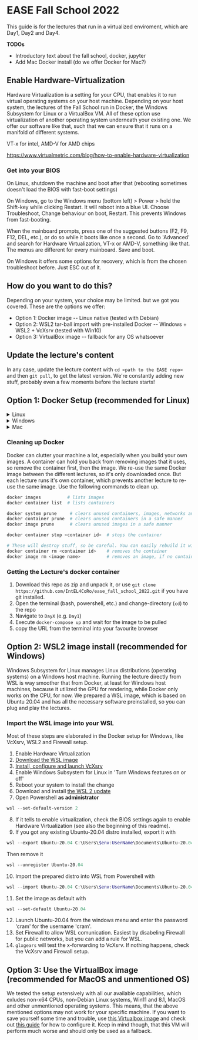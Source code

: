 # EASE Fall School 2022

This guide is for the lectures that run in a virtualized enviroment, which are Day1, Day2 and Day4.

**TODOs**

* Introductory text about the fall school, docker, jupyter
* Add Mac Docker install (do we offer Docker for Mac?)

## Enable Hardware-Virtualization

Hardware Virtualization is a setting for your CPU, that enables it to run virtual operating systems on your host machine. Depending on your host system, the lectures of the Fall School run in Docker, the Windows Subsystem for Linux or a VirtualBox VM. All of these option use virtualization of another operating system underneath your existing one. We offer our software like that, such that we can ensure that it runs on a manifold of different systems. 

VT-x for intel, AMD-V for AMD chips

https://www.virtualmetric.com/blog/how-to-enable-hardware-virtualization

### Get into your BIOS

On Linux, shutdown the machine and boot after that (rebooting sometimes doesn't load the BIOS with fast-boot settings)

On Windows, go to the Windows menu (bottom left) > Power > hold the Shift-key while clicking Restart. It will reboot into a blue UI. Choose Troubleshoot, Change behaviour on boot, Restart. This prevents Windows from fast-booting.

When the mainboard prompts, press one of the suggested buttons (F2, F9, F12, DEL, etc.), or do so while it boots like once a second. Go to 'Advanced' and search for Hardware Virtualization, VT-x or AMD-V, something like that. The menus are different for every mainboard. Save and boot.

On Windows it offers some options for recovery, which is from the chosen troubleshoot before. Just ESC out of it.

## How do you want to do this?

Depending on your system, your choice may be limited. but we got you covered. These are the options we offer:

* Option 1: Docker image -- Linux native (tested with Debian)
* Option 2: WSL2 tar-ball import with pre-installed Docker -- Windows + WSL2 + VcXsrv (tested with Win10)
* Option 3: VirtualBox image -- fallback for any OS whatsoever

## Update the lecture's content

In any case, update the lecture content with `cd <path to the EASE repo>` and then `git pull`, to get the latest version. We're constantly adding new stuff, probably even a few moments before the lecture starts!

## Option 1: Docker Setup (recommended for Linux)

<details>
<summary>Linux</summary>

Install utility software before installing Docker
```bash
sudo apt update
sudo apt install \
    ca-certificates \
    curl \
    gnupg \
    lsb-release
```
Get keyring and Docker's package references
```bash
sudo mkdir -p /etc/apt/keyrings
curl -fsSL https://download.docker.com/linux/debian/gpg | sudo gpg --dearmor -o /etc/apt/keyrings/docker.gpg
echo \
  "deb [arch=$(dpkg --print-architecture) signed-by=/etc/apt/keyrings/docker.gpg] https://download.docker.com/linux/debian \
  $(lsb_release -cs) stable" | sudo tee /etc/apt/sources.list.d/docker.list > /dev/null
```
Install docker-compose
```bash
sudo apt install docker-compose
```
#### Linux Postinstall ([troubleshoot here](https://docs.docker.com/engine/install/linux-postinstall/))
```bash
sudo groupadd docker # this may have already happened by installing docker
sudo usermod -aG docker $USER
newgrp docker # Or re-login to activate the changes in the usergroup
```
Start the docker daemon (`sudo dockerd` if you don't use systemctl, or use [this procedure](https://medium.com/geekculture/run-docker-in-windows-10-11-wsl-without-docker-desktop-a2a7eb90556d) to run dockerd automatically on boot)
```bash
sudo systemctl restart docker.service
sudo systemctl restart docker.socket
# or run 'sudo dockerd' if you don't use systemctl 
```
Test installation and postinstall.
```bash
docker run hello-world
```
Allow docker to open x-Applications, like the robot simulator
```
sudo apt install x11-xserver-utils # installs the utils to allow foreign displays
xhost +local:docker # allows x-forwarding for the 'docker' group
```
#### Troubleshoot when using docker:
    
We're doing x-forwarding with xhost, which hasn't been tested with the Wayland display manager, but with x11. Check your display manager like this:
```bash
loginctl show-session $(awk '/tty/ {print $1}' <(loginctl)) -p Type | awk -F= '{print $2}'
```
If you want to switch to gdm3 (x11), [follow this guide](https://linuxconfig.org/how-to-enable-disable-wayland-on-ubuntu-20-04-desktop).
    
When xhost can't open the Display, find it with
```bash
ps -u $(id -u) -o pid= \
    | xargs -I PID -r cat /proc/PID/environ 2> /dev/null \
    | tr '\0' '\n' \
    | grep ^DISPLAY=: \
    | sort -u
```
and set it with
```bash
export DISPLAY=:0 # or :1. Put this line in your ~/.bashrc file
```
    
When `docker run hello-world` doesn't work because of missing permissions, check
```bash
groups
```
and see if `docker` is listed. If it's not, check the *Linux Posinstall* above. If it is, re-login or reboot you machine to reset user permissions.

If `docker-compose up` (see below, when starting a lecture) complains about connectivity issues, restart the docker service and socket:
```bash
sudo systemctl restart docker.service
sudo systemctl restart docker.socket
```
If systemctl makes issues, try
```bash
sudo dockerd
```
or use [this procedure](https://medium.com/geekculture/run-docker-in-windows-10-11-wsl-without-docker-desktop-a2a7eb90556d) to run `dockerd` automatically on boot.
    
If it still doesn't work, reinstall docker. First remove the current installation
```bash
sudo apt prune docker-compose
```
and start from the top. `docker-compose` installs all the other required docker packages to run the lecture.

</details>

<details>
    <summary>Windows</summary>
    
    
Docker on Windows needs a Linux kernel, this is solved with Windows Subsystem for Linux (WSL). And since we are running the robot simulation as an OpenGL application in the Docker container, we also need proper x-forwarding back to the Windows display to visualize it. Check the [docker install](https://docs.docker.com/desktop/install/windows-install/) and [WSL with VcXsrv x-server](https://medium.com/javarevisited/using-wsl-2-with-x-server-linux-on-windows-a372263533c3) guides yourself if you want, this is the gist of it. 

#### Set up Ubuntu 20.04 with WSL2
    
* Activate Windows Subsystem for Linux
  * Press the `Windows` key, type `features` and execute `Turn Windows Features on or off`
  * Scroll down to `Windows Subsystem for Linux` and check the box
* Upgrade to WSL2, it's got important functionality
  * Check, if your CPU is capable of WSL2 with the Powershell command `systeminfo` and look for 'System Type' (in your machines language, e.g. 'Systemtyp' in german). it must be an x64-based architecture. If it's not, use the Virtualbox VM instead.
  * [WSL2 upgrade installer download](https://wslstorestorage.blob.core.windows.net/wslblob/wsl_update_x64.msi)
  * [WSL2 upgrade documentation](https://docs.microsoft.com/en-us/windows/wsl/install-manual#step-4---download-the-linux-kernel-update-package)
* Install the Ubuntu 20.04 distribution
  * Open Powershell **as administrator**
  * `wsl --set-default-version 2` to set WSL2 as default
  * `wsl --list --version` checks installed distributions, it should be empty
    * `wsl --export Ubuntu-20.04 ./Ubuntu2004Backup.tar` can export your existing Ubuntu 20.04 distro, if you already installed one and want to keep it. Then remove it from wsl with `wsl --unregister Ubuntu-20.04`. You can import it back later like this: `wsl --import backup C:\Users\test\Documents\Ubuntu2004Backup C:\Users\test\Documents\Ubuntu2004Backup.tar ` [which is explained here](https://4sysops.com/archives/export-and-import-windows-subsystem-for-linux-wsl/).
  * `wsl --list --online` shows all available Linux distribution that can be installed
  * `wsl --install -d Ubuntu-20.04` will open a window, which is the **Ubuntu shell** installing itself.
  * This may take a while...
  * In the Ubuntu shell, specify username and password when the install is done. Keep it simple, it's just for experimental purpose.
  * In the Powersehll: `wsl --list --version` checks the installed distributions. Make sure that Ubuntu-20.04 is among them. Otherwise install it again, the previous install may have been interrupted by something. If that still doesn't work, check **Enable Hardware-Virtualization** at the top of this readme.
  * `wsl --set-default Ubuntu-20.04` sets the fresh distro as default.
* Update the Ubuntu 20.04 distro and install OpenGL utils
  * Open the **Ubuntu shell** with `Windows`-key, 'Ubuntu', Enter.
  * `sudo apt update` updates package references
  * `sudo apt upgrade` installs updates. This may take a while...
  * `sudo apt install mesa-utils` installs OpenGL utilities to test the x-forwarding
  
    
Congratulations, you got yourself a Linux system running on Windows. 

#### Set up VcXsrv as x-server for OpenGL applications

VcXsrv is an X-server, that is able to visualize OpenGL application from remote connections. We use it, because the Docker container is a kind of headless machine that  can only render the robot-simulator internally, but can not visualize without a display to show it. VcXsrv is providing the display such that the Docker application can connect to that display. [This guide](https://medium.com/javarevisited/using-wsl-2-with-x-server-linux-on-windows-a372263533c3) is the foundation for ours.
    
* [Download and install VcXsrv](https://sourceforge.net/projects/vcxsrv/)
* Go to the installed folder, it should be in `C:\Program Files\VcXsrv`
* Right-click the `vcxsrv.exe` to `Create shortcut` to the desktop
* Configure the `VcXsrv.exe - Shortcut`
    * Go to the Desktop and right-click the shortcut, select `Properties` > `Shortcut` > `Target` and append the following to the existing entry:
    * ` :0 -ac -terminate -lesspointer -multiwindow -clipboard -wgl -dpi auto`
    * Then it should look somewhat like this: `"C:\Program Files\VcXsrv\vcxsrv.exe" :0 -ac -terminate -lesspointer -multiwindow -clipboard -wgl -dpi auto`
    * `OK` out of the window
* Execute the shortcut of VcXsrv. It appears that nothing happens. Check the tray icons in the bottom-right corner, there it should show it.
* Adjust Firewall settings
    * Since the display connection is something that Windows' Firewall classifies as dangerous, we need to allow that connection.
    * Open Firewall settings with `Windows`-key, 'firewall with advanced', enter
    ![fw-settings](https://user-images.githubusercontent.com/13121212/190249123-947acf13-17ed-4654-b78f-d0b160ef9303.PNG)

* Test the VcXsrv server
    * Open the **Ubuntu shell** with `Windows`-key, 'Ubuntu', Enter
    * `echo $'export DISPLAY=$(cat /etc/resolv.conf | grep nameserver | awk \'{print $2}\'):0.0' >> ~/.bashrc`
      * This will automatically read the address of the VcXsrv display and set the environment variable `DISPLAY` to that address, every time you open the Ubuntu shell.
      * `source ~/.bashrc` to update the DISPLAY variable from our global changes
      * `echo $DISPLAY` to check if it is set to something like `127.xx.xx.xx:0.0`
    * `glxgears` will open up a windows with moving gears.
    * If that works, the VcXsrv OpenGL forwarding is set up successfully!
    * If `glxgears` is stuck for a long time or unable to find the display, check the `DISPLAY` variable in your Ubuntu shell and Firewall settings again.
    * If `glxgears` command couldn't be found, do `sudo apt install mesa-utils` to get it.

#### Install Docker
    
* Install docker desktop
  * [installer download](https://desktop.docker.com/win/main/amd64/Docker%20Desktop%20Installer.exe)
  * [documentation](https://docs.docker.com/desktop/install/windows-install/)
  * restart your PC to install the system updates
  * run Docker Desktop **as administrator**
    * Accept the license agreements
    * Wait for the status indicator to turn from yellow to green
      * If it turns to red, check **Enable Hardware-Virtualization** (at the beginning of this readme) to enable VMs in your BIOS settings
  
#### Run the lecture  
    
* Download this repository as zip and unzip it
* Open the `docker-compose-windows.yml` in Day1 to adjust the DISPLAY variable
    * In **Ubuntushell** check `echo $DISPLAY`
    * Copy-paste the resulting address as value for `DISPLAY` in the `docker-compose-windows.yml`
* Open Powershell **as administrator**
* Copy the path to the unzipped repository
* navigate to that directory and into a specific `DayX` with `cd <the path that you copied>`
* in Powershell, execute `docker compose --file ./docker-compose-windows.yml up`
* wait for the image to be downloaded and executed
* copy the '127.x.x.x:8888/some-authentication-token' URL and put it into your favourite browser

</details>

<details>
    <summary>Mac</summary>

Not tested, but [here's the install guide](https://docs.docker.com/desktop/install/mac-install/). Use on your own risk.

There's no guide to establish X-Forwarding out of the Docker container yet. Feel free to help us find a solution!

</details>

### Cleaning up Docker

Docker can clutter your machine a lot, especially when you build your own images. A container can hold you back from removing images that it uses, so remove the container first, then the image. We re-use the same Docker image between the different lectures, so it's only downloaded once. But each lecture runs it's own container, which prevents another lecture to re-use the same image. Use the following commands to clean up.
```bash
docker images          # lists images
docker container list  # lists containers

docker system prune     # clears unused containers, images, networks and volumes all at once, in a safe manner
docker container prune  # clears unused containers in a safe manner
docker image prune      # clears unused images in a safe manner

docker container stop <container id>  # stops the container

# These will destroy stuff, so be careful. You can easily rebuild it with docker-compose
docker container rm <container id>    # removes the container
docker image rm <image name>          # removes an image, if no container is using it
```

### Getting the Lecture's docker container

1. Download this repo as zip and unpack it, or use `git clone https://github.com/IntEL4CoRo/ease_fall_school_2022.git` if you have git installed.
2. Open the terminal (bash, powershell, etc.) and change-directory (`cd`) to the repo
3. Navigate to `DayX` (e.g. `Day1`)
4. Execute `docker-compose up` and wait for the image to be pulled
5. copy the URL from the terminal into your favourite browser

## Option 2: WSL2 image install (recommended for Windows)

Windows Subsystem for Linux manages Linux distributions (operating systems) on a Windows host machine. Running the lecture directly from WSL is way smoother that from Docker, at least for Windows host machines, because it utilized the GPU for rendering, while Docker only works on the CPU, for now. We prepared a WSL image, which is based on Ubuntu 20.04 and has all the necessary software preinstalled, so you can plug and play the lectures. 
    
### Import the WSL image into your WSL
Most of these steps are elaborated in the Docker setup for Windows, like VcXsrv, WSL2 and Firewall setup.
    
1. Enable Hardware Virtualization
2. [Download the WSL image](https://seafile.zfn.uni-bremen.de/f/ca86a4d578a94bafa592/)
3. [Install, configure and launch VcXsrv](https://medium.com/javarevisited/using-wsl-2-with-x-server-linux-on-windows-a372263533c3)
4. Enable Windows Subsystem for Linux in 'Turn Windows features on or off'
5. Reboot your system to install the change
6. Download and install [the WSL 2 update](https://wslstorestorage.blob.core.windows.net/wslblob/wsl_update_x64.msi)
7. Open Powershell **as administrator**
```powershell
wsl --set-default-version 2
```
8. If it tells to enable virtualization, check the BIOS settings again to enable Hardware Virtualization (see also the beginning of this readme).
9. If you got any existing Ubuntu-20.04 distro installed, export it with
```powershell
wsl --export Ubuntu-20.04 C:\Users\$env:UserName\Documents\Ubuntu-20.04-Backup.tar
```
Then remove it
```powershell
wsl --unregister Ubuntu-20.04
```
10. Import the prepared distro into WSL from Powershell with 
```powershell
wsl --import Ubuntu-20.04 C:\Users\$env:UserName\Documents\Ubuntu-20.04-FS C:\Users\$env:UserName\Downloads\UbuntuFS.tar 
```
11. Set the image as default with
```powershell
wsl --set-default Ubuntu-20.04
```
12. Launch Ubuntu-20.04 from the windows menu and enter the password 'cram' for the username 'cram'.
13. Set Firewall to allow WSL comunication. Easiest by disabeling Firewall for public networks, but you can add a rule for WSL.
14. `glxgears` will test the x-forwarding to VcXsrv. If nothing happens, check the VcXsrv and Firewall setup.
    
## Option 3: Use the VirtualBox image (recommended for MacOS and unmentioned OS)
    
We tested the setup extensively with all our available capabilities, which exludes non-x64 CPUs, non-Debian Linux systems, Win11 and 8.1, MacOS and other unmentioned operating systems. This means, that the above mentioned options may not work for your specific machine. If you want to save yourself some time and trouble, use [this Virtualbox image](https://seafile.zfn.uni-bremen.de/d/0728fcdc7bb14db7819f/) and check out [this guide](https://cram-system.org/tutorials/demo/fetch_and_place) for how to configure it. Keep in mind though, that this VM will perform much worse and should only be used as a fallback. 
